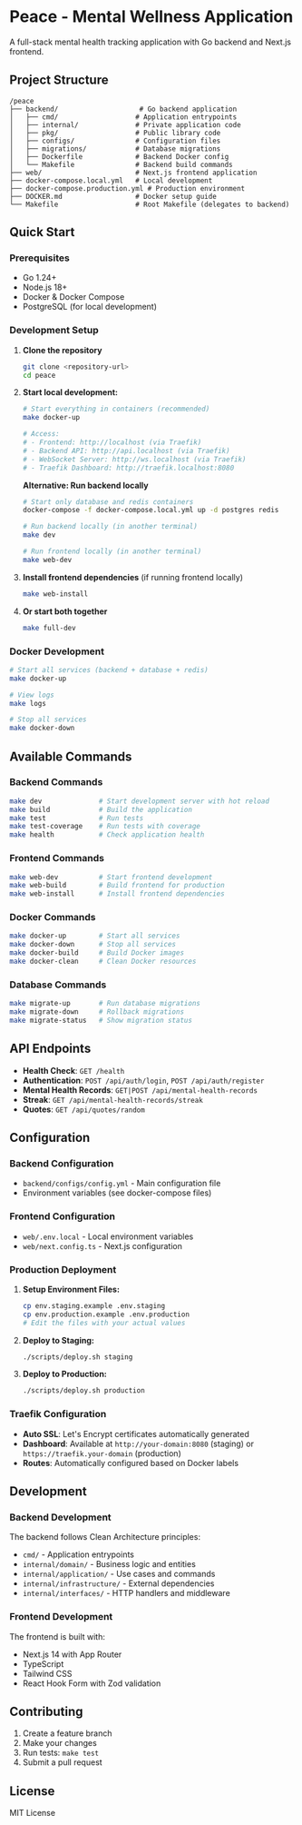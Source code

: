 # Peace - Mental Wellness Application

A full-stack mental health tracking application with Go backend and Next.js frontend.

## Project Structure

```
/peace
├── backend/                    # Go backend application
│   ├── cmd/                   # Application entrypoints
│   ├── internal/              # Private application code
│   ├── pkg/                   # Public library code
│   ├── configs/               # Configuration files
│   ├── migrations/            # Database migrations
│   ├── Dockerfile             # Backend Docker config
│   └── Makefile               # Backend build commands
├── web/                       # Next.js frontend application
├── docker-compose.local.yml   # Local development
├── docker-compose.production.yml # Production environment
├── DOCKER.md                  # Docker setup guide
└── Makefile                   # Root Makefile (delegates to backend)
```

## Quick Start

### Prerequisites
- Go 1.24+
- Node.js 18+
- Docker & Docker Compose
- PostgreSQL (for local development)

### Development Setup

1. **Clone the repository**
   ```bash
   git clone <repository-url>
   cd peace
   ```

2. **Start local development:**
   ```bash
   # Start everything in containers (recommended)
   make docker-up
   
   # Access:
   # - Frontend: http://localhost (via Traefik)
   # - Backend API: http://api.localhost (via Traefik)
   # - WebSocket Server: http://ws.localhost (via Traefik)
   # - Traefik Dashboard: http://traefik.localhost:8080
   ```

   **Alternative: Run backend locally**
   ```bash
   # Start only database and redis containers
   docker-compose -f docker-compose.local.yml up -d postgres redis
   
   # Run backend locally (in another terminal)
   make dev
   
   # Run frontend locally (in another terminal)
   make web-dev
   ```

3. **Install frontend dependencies** (if running frontend locally)
   ```bash
   make web-install
   ```

4. **Or start both together**
   ```bash
   make full-dev
   ```

### Docker Development

```bash
# Start all services (backend + database + redis)
make docker-up

# View logs
make logs

# Stop all services
make docker-down
```

## Available Commands

### Backend Commands
```bash
make dev              # Start development server with hot reload
make build            # Build the application
make test             # Run tests
make test-coverage    # Run tests with coverage
make health           # Check application health
```

### Frontend Commands
```bash
make web-dev          # Start frontend development
make web-build        # Build frontend for production
make web-install      # Install frontend dependencies
```

### Docker Commands
```bash
make docker-up        # Start all services
make docker-down      # Stop all services
make docker-build     # Build Docker images
make docker-clean     # Clean Docker resources
```

### Database Commands
```bash
make migrate-up       # Run database migrations
make migrate-down     # Rollback migrations
make migrate-status   # Show migration status
```

## API Endpoints

- **Health Check**: `GET /health`
- **Authentication**: `POST /api/auth/login`, `POST /api/auth/register`
- **Mental Health Records**: `GET|POST /api/mental-health-records`
- **Streak**: `GET /api/mental-health-records/streak`
- **Quotes**: `GET /api/quotes/random`

## Configuration

### Backend Configuration
- `backend/configs/config.yml` - Main configuration file
- Environment variables (see docker-compose files)

### Frontend Configuration
- `web/.env.local` - Local environment variables
- `web/next.config.ts` - Next.js configuration

### Production Deployment
1. **Setup Environment Files:**
   ```bash
   cp env.staging.example .env.staging
   cp env.production.example .env.production
   # Edit the files with your actual values
   ```

2. **Deploy to Staging:**
   ```bash
   ./scripts/deploy.sh staging
   ```

3. **Deploy to Production:**
   ```bash
   ./scripts/deploy.sh production
   ```

### Traefik Configuration
- **Auto SSL**: Let's Encrypt certificates automatically generated
- **Dashboard**: Available at `http://your-domain:8080` (staging) or `https://traefik.your-domain` (production)
- **Routes**: Automatically configured based on Docker labels

## Development

### Backend Development
The backend follows Clean Architecture principles:
- `cmd/` - Application entrypoints
- `internal/domain/` - Business logic and entities
- `internal/application/` - Use cases and commands
- `internal/infrastructure/` - External dependencies
- `internal/interfaces/` - HTTP handlers and middleware

### Frontend Development
The frontend is built with:
- Next.js 14 with App Router
- TypeScript
- Tailwind CSS
- React Hook Form with Zod validation

## Contributing

1. Create a feature branch
2. Make your changes
3. Run tests: `make test`
4. Submit a pull request

## License

MIT License

